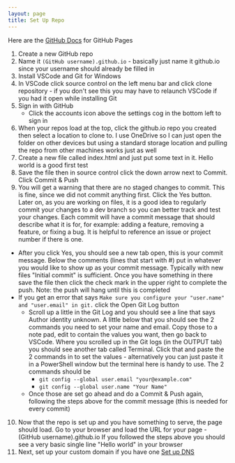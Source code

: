 ```yaml
---
layout: page
title: Set Up Repo
---
```


Here are the [GitHub Docs](https://docs.github.com/en/pages/getting-started-with-github-pages/creating-a-github-pages-site) for GitHub Pages

1. Create a new GitHub repo
2. Name it `(GitHub username).github.io` - basically just name it github.io since your username should already be filled in
3. Install VSCode and Git for Windows
4. In VSCode click source control on the left menu bar and click clone repository - if you don't see this you may have to relaunch VSCode if you had it open while installing Git
5. Sign in with GitHub
   - Click the accounts icon above the settings cog in the bottom left to sign in
6. When your repos load at the top, click the github.io repo you created then select a location to clone to.  I use OneDrive so I can just open the folder on other devices but using a standard storage location and pulling the repo from other machines works just as well
7. Create a new file called index.html and just put some text in it.  Hello world is a good first test
8. Save the file then in source control click the down arrow next to Commit.  Click Commit & Push
9. You will get a warning that there are no staged changes to commit.  This is fine, since we did not commit anything first.  Click the Yes button.  Later on, as you are working on files, it is a good idea to regularly commit your changes to a dev branch so you can better track and test your changes.  Each commit will have a commit message that should describe what it is for, for example: adding a feature, removing a feature, or fixing a bug.  It is helpful to reference an issue or project number if there is one.
  - After you click Yes, you should see a new tab open, this is your commit message.  Below the comments (lines that start with #) put in whatever you would like to show up as your commit message.  Typically with new files "Initial commit" is sufficient.  Once you have something in there save the file then click the check mark in the upper right to complete the push.  Note: the push will hang until this is completed
  - If you get an error that says `Make sure you configure your "user.name" and "user.email" in git.` click the Open Git Log button
    - Scroll up a little in the Git Log and you should see a line that says Author identity unknown.  A little below that you should see the 2 commands you need to set your name and email.  Copy those to a note pad, edit to contain the values you want, then go back to VSCode.  Where you scrolled up in the Git logs (in the OUTPUT tab) you should see another tab called Terminal.  Click that and paste the 2 commands in to set the values - alternatively you can just paste it in a PowerShell window but the terminal here is handy to use.  The 2 commands should be
      - `git config --global user.email "your@example.com"`
      - `git config --global user.name "Your Name"`
    - Once those are set go ahead and do a Commit & Push again, following the steps above for the commit message (this is needed for every commit)
10. Now that the repo is set up and you have something to serve, the page should load.  Go to your browser and load the URL for your page - (GitHub username).github.io  If you followed the steps above you should see a very basic single line "Hello world" in your browser
11. Next, set up your custom domain if you have one [Set up DNS](/pages/github/pages/set-up-dns)

